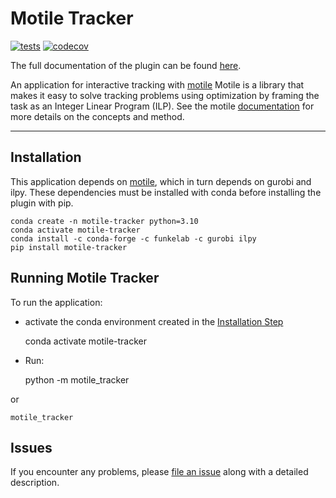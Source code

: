 # Motile Tracker

[![tests](https://github.com/funkelab/motile_tracker/workflows/tests/badge.svg)](https://github.com/funkelab/motile_tracker/actions)
[![codecov](https://codecov.io/gh/funkelab/motile_tracker/branch/main/graph/badge.svg)](https://codecov.io/gh/funkelab/motile_tracker)

The full documentation of the plugin can be found [here](https://funkelab.github.io/motile_tracker/).

An application for interactive tracking with [motile](https://github.com/funkelab/motile)
Motile is a library that makes it easy to solve tracking problems using optimization
by framing the task as an Integer Linear Program (ILP).
See the motile [documentation](https://funkelab.github.io/motile)
for more details on the concepts and method.

----------------------------------

## Installation

This application depends on [motile](https://github.com/funkelab/motile), which in
turn depends on gurobi and ilpy. These dependencies must be installed with
conda before installing the plugin with pip.

    conda create -n motile-tracker python=3.10
    conda activate motile-tracker
    conda install -c conda-forge -c funkelab -c gurobi ilpy
    pip install motile-tracker

## Running Motile Tracker

To run the application:
* activate the conda environment created in the [Installation Step](#installation)

    conda activate motile-tracker

* Run:

    python -m motile_tracker

or

    motile_tracker

## Issues

If you encounter any problems, please
[file an issue](https://github.com/funkelab/motile_tracker/issues)
along with a detailed description.
